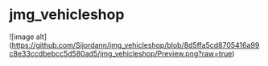 # jmg_vehicleshop

![image alt] (https://github.com/Sijordann/jmg_vehicleshop/blob/8d5ffa5cd8705416a99c8e33ccdbebcc5d580ad5/jmg_vehicleshop/Preview.png?raw=true)

